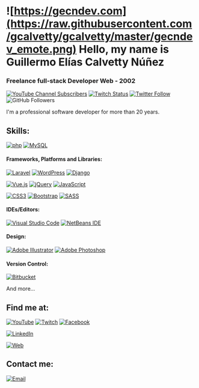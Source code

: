 # ![https://gecndev.com](https://raw.githubusercontent.com/gcalvetty/gcalvetty/master/gecndev_emote.png) Hello, my name is Guillermo Elías Calvetty Núñez

### Freelance full-stack Developer Web - 2002

[![YouTube Channel Subscribers](https://img.shields.io/youtube/channel/subscribers/UCGyNtVvB290XlQYvODQ_hmQ?style=social)](https://youtube.com/gcalvetty?sub_confirmation=1)
[![Twitch Status](https://img.shields.io/twitch/status/gcalvetty?style=social)](https://twitch.com/mouredev)
[![Twitter Follow](https://img.shields.io/twitter/follow/gcalvetty?style=social)](https://twitter.com/gcalvetty)
![GitHub Followers](https://img.shields.io/github/followers/gcalvetty?style=social)

I'm a professional software developer for more than 20 years.

## Skills:

[![php](https://img.shields.io/badge/PHP-777BB4?style=for-the-badge&logo=php&logoColor=white&labelColor=black)]()
[![MySQL](https://img.shields.io/badge/MySQL-4479A1?style=for-the-badge&logo=mysql&logoColor=white&labelColor=black)]()

#### Frameworks, Platforms and Libraries:

[![Laravel](https://img.shields.io/badge/laravel-%23FF2D20.svg?style=for-the-badge&logo=laravel&logoColor=white&labelColor=black)]()
[![WordPress](https://img.shields.io/badge/WordPress-%23117AC9.svg?style=for-the-badge&logo=WordPress&labelColor=black)]()
[![Django](https://img.shields.io/badge/django-%23092E20.svg?style=for-the-badge&logo=django&logoColor=white&labelColor=black)]()

[![Vue.js](https://img.shields.io/badge/vuejs-%2335495e.svg?style=for-the-badge&logo=vuedotjs&logoColor=%234FC08D&labelColor=black)]()
[![jQuery](https://img.shields.io/badge/jquery-%230769AD.svg?style=for-the-badge&logo=jquery&logoColor=white&labelColor=black)]()
[![JavaScript](https://img.shields.io/badge/JavaScript-F7DF1E?style=for-the-badge&logo=javascript&logoColor=white&labelColor=black)]()

[![CSS3](https://img.shields.io/badge/css3-%231572B6.svg?style=for-the-badge&logo=css3&logoColor=white&labelColor=black)]()
[![Bootstrap](https://img.shields.io/badge/bootstrap-%23563D7C.svg?style=for-the-badge&logo=bootstrap&labelColor=black)]()
[![SASS](https://img.shields.io/badge/SASS-hotpink.svg?style=for-the-badge&logo=SASS&labelColor=black)]()

#### IDEs/Editors:

[![Visual Studio Code](https://img.shields.io/badge/VisualStudioCode-0078d7.svg?style=for-the-badge&logo=visual-studio-code&labelColor=black)]()
[![NetBeans IDE](https://img.shields.io/badge/NetBeansIDE-1B6AC6.svg?style=for-the-badge&logo=apache-netbeans-ide&labelColor=black)]()

#### Design:

[![Adobe Illustrator](https://img.shields.io/badge/adobeillustrator-%23FF9A00.svg?style=for-the-badge&logo=adobeillustrator&logoColor=white&labelColor=black)]()
[![Adobe Photoshop](https://img.shields.io/badge/adobephotoshop-%2331A8FF.svg?style=for-the-badge&logo=adobephotoshop&labelColor=black)]()

#### Version Control:

[![Bitbucket](https://img.shields.io/badge/bitbucket-%230047B3.svg?style=for-the-badge&logo=bitbucket&labelColor=black)]()

And more...

## Find me at:

[![YouTube](https://img.shields.io/badge/YouTube-GECNDev_-FF0000?style=for-the-badge&logo=youtube&logoColor=white&labelColor=101010)](https://youtube.com/gecndev)
[![Twitch](https://img.shields.io/badge/Twitch-GECNDev-9146FF?style=for-the-badge&logo=twitch&logoColor=white&labelColor=101010)](https://twitch.tv/gecndev)
[![Facebook](https://img.shields.io/badge/Facebook-@GecnDev-1877F2?style=for-the-badge&logo=facebook&logoColor=white&labelColor=101010)](https://www.facebook.com/GecnDev)

[![LinkedIn](https://img.shields.io/badge/LinkedIn-Guillermo_Calvetty-0077B5?style=for-the-badge&logo=linkedin&logoColor=white&labelColor=101010)](https://www.linkedin.com/in/gcalvetty)

[![Web](https://img.shields.io/badge/My_Website-gecndev.com-14a1f0?style=for-the-badge&logo=dev.to&logoColor=white&labelColor=101010)](https://gecndev.com)

## Contact me:

[![Email](<https://img.shields.io/badge/gcalvetty@gecndev.com-my_personal_email_(slow_response)-D14836?style=for-the-badge&logo=gmail&logoColor=white&labelColor=101010>)](mailto:gcalvetty@gecndev.com)
